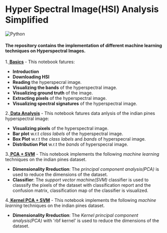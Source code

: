 # Hyper Spectral Image(HSI) Analysis Simplified
  ![Python](https://img.shields.io/badge/Python-3.6-green.svg)
  <!-- ![Stars](https://img.shields.io/github/stars/syamkakarla98/Hyper-Spectral-Image-Analysis-Simplified)
  ![Forks]( https://img.shields.io/github/forks/syamkakarla98/Hyper-Spectral-Image-Analysis-Simplified)
  ![issued](https://img.shields.io/github/issues/syamkakarla98/Hyper-Spectral-Image-Analysis-Simplified)
  ![License](https://img.shields.io/github/license/syamkakarla98/Hyper-Spectral-Image-Analysis-Simplified)
  -->
  
#### The repository contains the implementation of different machine learning techniques on Hyperspectral Images.

1.[ **Basics**](https://github.com/syamkakarla98/Hyperspectral_Image_Analysis_Simplified/blob/master/Basics.ipynb) - This notebook fatures:
  * **Introduction**
  * **Downloading HSI**
  * **Reading** the hyperspecral image.
  * **Visualizing the bands** of the hyperspectral image.
  * **Visualizing ground truth** of the image.
  * **Extracting pixels** of the hyperspectral image.
  * **Visualizing spectral signatures** of the hyperspectral image.
  
2.[ **Data Analysis**](https://github.com/syamkakarla98/Hyperspectral_Image_Analysis_Simplified/blob/master/Data%20Analysis.ipynb) - This notebook fatures data anlysis of the indian pines hyperspectral image:
  * **Visualizing pixels** of the hyperspectral image.
  * **Bar plot** w.r.t _class labels_ of the hyperspectral image.
  * **Box Plot** w.r.t the _class labels_ and _bands_ of hyperspecral image.
  * **Distribution Plot** w.r.t the _bands_ of hyperspecral image.

3.[ **PCA + SVM**](https://github.com/syamkakarla98/Hyperspectral_Image_Analysis_Simplified/blob/master/PCA%2BSVM.ipynb) - This notebook implements the following _machine learning_ techniques on the indian pines dataset.
  * **Dimensionality Rreduction**: The _principal component analysis(PCA)_ is used to reduce the dimensions of the dataset.
  * **Classifier**: The _support vector machine(SVM)_ classifier is used to classsify the pixels of the dataset with classification report and the confusion matrix, classification map of the classifier is visualized.
  
 4.[ **Kernel PCA + SVM**](https://github.com/syamkakarla98/Hyperspectral_Image_Analysis_Simplified/blob/master/kernel%20PCA%2BSVM.ipynb.)  - This notebook implements the following _machine learning_ techniques on the indian pines dataset.
* **Dimensionality Rreduction**: The _Kernel principal component analysis(PCA)_  with 'rbf kernel' is used to reduce the dimensions of the dataset.
